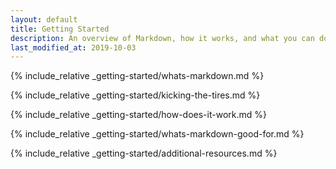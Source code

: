 ```yaml
---
layout: default
title: Getting Started
description: An overview of Markdown, how it works, and what you can do with it.
last_modified_at: 2019-10-03
---
```


{% include_relative _getting-started/whats-markdown.md %}

{% include_relative _getting-started/kicking-the-tires.md %}

{% include_relative _getting-started/how-does-it-work.md %}

{% include_relative _getting-started/whats-markdown-good-for.md %}

{% include_relative _getting-started/additional-resources.md %}
